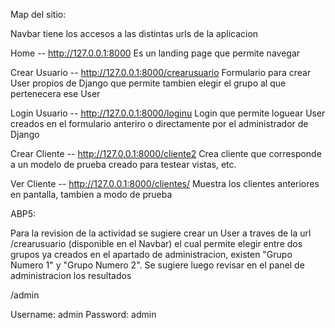 Map del sitio:

Navbar tiene los accesos a las distintas urls de la aplicacion

Home -- http://127.0.0.1:8000
Es un landing page que permite navegar

Crear Usuario -- http://127.0.0.1:8000/crearusuario
Formulario para crear User propios de Django que permite tambien elegir el grupo al que pertenecera ese User

Login Usuario -- http://127.0.0.1:8000/loginu
Login que permite loguear User creados en el formulario anteriro o directamente por el administrador de Django

Crear Cliente -- http://127.0.0.1:8000/cliente2
Crea cliente que corresponde a un modelo de prueba creado para testear vistas, etc.

Ver Cliente -- http://127.0.0.1:8000/clientes/
Muestra los clientes anteriores en pantalla, tambien a modo de prueba


ABP5:

Para la revision de la actividad se sugiere crear un User a traves de la url /crearusuario (disponible en el Navbar) el cual permite elegir entre dos grupos ya creados en el apartado de administracion, existen "Grupo Numero 1" y "Grupo Numero 2". Se sugiere luego revisar en el panel de administracion los resultados

/admin

Username: admin
Password: admin
